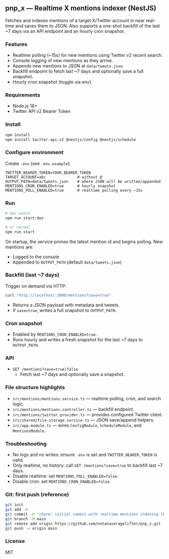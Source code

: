 ## pnp_x — Realtime X mentions indexer (NestJS)

Fetches and indexes mentions of a target X/Twitter account in near real-time and saves them to JSON. Also supports a one-shot backfill of the last ~7 days via an API endpoint and an hourly cron snapshot.

### Features
- Realtime polling (~15s) for new mentions using Twitter v2 recent search.
- Console logging of new mentions as they arrive.
- Appends new mentions to JSON at `data/tweets.json`.
- Backfill endpoint to fetch last ~7 days and optionally save a full snapshot.
- Hourly cron snapshot (toggle via env).

### Requirements
- Node.js 18+
- Twitter API v2 Bearer Token

### Install

```bash
npm install
npm install twitter-api-v2 @nestjs/config @nestjs/schedule
```

### Configure environment
Create `.env` (see `.env.example`):

```
TWITTER_BEARER_TOKEN=YOUR_BEARER_TOKEN
TARGET_ACCOUNT=abc              # without @
OUTPUT_PATH=data/tweets.json    # where JSON will be written/appended
MENTIONS_CRON_ENABLED=true      # hourly snapshot
MENTIONS_POLL_ENABLED=true      # realtime polling every ~15s
```

### Run

```bash
# dev watch
npm run start:dev

# or normal
npm run start
```

On startup, the service primes the latest mention id and begins polling. New mentions are:
- Logged to the console
- Appended to `OUTPUT_PATH` (default `data/tweets.json`)

### Backfill (last ~7 days)

Trigger on demand via HTTP:

```bash
curl "http://localhost:3000/mentions?save=true"
```

- Returns a JSON payload with metadata and tweets.
- If `save=true`, writes a full snapshot to `OUTPUT_PATH`.

### Cron snapshot

- Enabled by `MENTIONS_CRON_ENABLED=true`.
- Runs hourly and writes a fresh snapshot for the last ~7 days to `OUTPUT_PATH`.

### API

- `GET /mentions?save=true|false`
  - Fetch last ~7 days and optionally save a snapshot.

### File structure highlights

- `src/mentions/mentions.service.ts` — realtime polling, cron, and search logic.
- `src/mentions/mentions.controller.ts` — backfill endpoint.
- `src/mentions/twitter.provider.ts` — provides configured Twitter client.
- `src/shared/file-storage.service.ts` — JSON save/append helpers.
- `src/app.module.ts` — wires `ConfigModule`, `ScheduleModule`, and `MentionsModule`.

### Troubleshooting

- No logs and no writes: ensure `.env` is set and `TWITTER_BEARER_TOKEN` is valid.
- Only realtime, no history: call `GET /mentions?save=true` to backfill last ~7 days.
- Disable realtime: set `MENTIONS_POLL_ENABLED=false`.
- Disable cron: set `MENTIONS_CRON_ENABLED=false`.

### Git: first push (reference)

```bash
git init
git add -A
git commit -m "chore: initial commit with realtime mentions indexing (NestJS)"
git branch -M main
git remote add origin https://github.com/notanaveragelifter/pnp_x.git
git push -u origin main
```

### License

MIT

